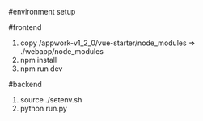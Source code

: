 #environment setup


#frontend
1. copy /appwork-v1_2_0/vue-starter/node_modules
=> ./webapp/node_modules
2. npm install
3. npm run dev

#backend
1. source ./setenv.sh
2. python run.py